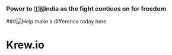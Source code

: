 ### Power to 🇮🇳india as the fight contiues on for freedom 
###![Help make a difference today here](https://www.change.org/p/give-religious-freedom-in-india?source_location=topic_page)
# Krew.io 
